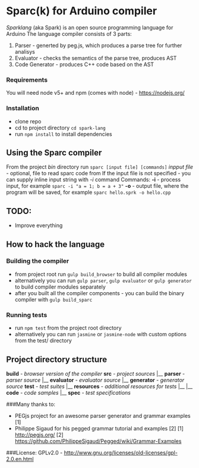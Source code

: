# Sparc(k) for Arduino compiler

_Sparklang_ (aka Spark) is an open source programming language for Arduino
The language compiler consists of 3 parts:
1) Parser - generted by peg.js, which produces a parse tree for further analisys
2) Evaluator - checks the semantics of the parse tree, produces AST
3) Code Generator - produces C++ code based on the AST

### Requirements
You will need node v5+ and npm (comes with node) - https://nodejs.org/

### Installation
- clone repo
- cd to project directory `cd spark-lang`
- run `npm install` to install dependencies


## Using the Sparc compiler
From the project _bin_ directory run `sparc [input file] [commands]` 
_inpput file_ - optional, file to read sparc code from
If the input file is not specified - you can supply inline input string with _-i_ command
Commands:
__-i__ - process input, for example `sparc -i "a = 1; b = a + 3"`
__-o__ - output file, where the program will be saved, for example `sparc hello.sprk -o hello.cpp`


## TODO:
- Improve everything


## How to hack the language

### Building the compiler
- from project root run `gulp build_browser` to build all compiler modules
- alternatively you can run `gulp parser`, `gulp evaluator` or `gulp generator` to build compiler modules separately
- after you built all the compiler components - you can build the binary compiler with `gulp build_sparc`

### Running tests
- run `npm test` from the project root directory
- alternatively you can run `jasmine` or `jasmine-node` with custom options from the test/ directory 


## Project directory structure
**build** - *browser version of the compiler*
**src** - *project sources*
|__ **parser** - *parser source*
|__ **evaluator** - *evaluator source*
|__ **generator** - *generator source*
**test** - *test suites*
|__ **resources** - *additional resources for tests*
|__ |__ **code** - *code samples*
|__ **spec** - *test specifications*


###Many thanks to:
- PEGjs project for an awesome parser generator and grammar examples [1]
- Philippe Sigaud for his pegged grammar tutorial and examples [2]
[1] http://pegjs.org/
[2] https://github.com/PhilippeSigaud/Pegged/wiki/Grammar-Examples

###License:
GPLv2.0 - http://www.gnu.org/licenses/old-licenses/gpl-2.0.en.html

